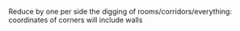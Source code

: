 Reduce by one per side the digging of rooms/corridors/everything: coordinates of
corners will include walls

